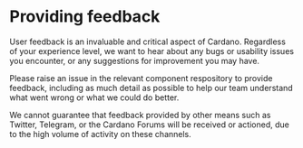 # Providing feedback

User feedback is an invaluable and critical aspect of Cardano. Regardless of your experience level, we want to hear about any bugs or usability issues you encounter, or any suggestions for improvement you may have.

Please raise an issue in the relevant component respository to provide feedback, including as much detail as possible to help our team understand what went wrong or what we could do better.

We cannot guarantee that feedback provided by other means such as Twitter, Telegram, or the Cardano Forums will be received or actioned, due to the high volume of activity on these channels. 